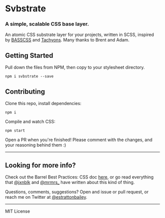 # Svbstrate
### A simple, scalable CSS base layer.

An atomic CSS substrate layer for your projects, written in SCSS, inspired by [BASSCSS](http://www.basscss.com/) and [Tachyons](http://tachyons.io/). Many thanks to Brent and Adam.

## Getting Started 
Pull down the files from NPM, then copy to your stylesheet directory.
```
npm i svbstrate --save
```

## Contributing
Clone this repo, install dependencies:
```
npm i
```
Compile and watch CSS:
```
npm start
```
Open a PR when you're finished! Please comment with the changes, and your reasoning behind them :)

* * *

## Looking for more info?
Check out the Barrel Best Practices: CSS doc [here](https://github.com/barrel/barrel-dev-best-practices/blob/master/css.md), or go read everything that [@jxnblk](https://twitter.com/jxnblk_) and [@mrmrs\_](https://twitter.com/mrmrs_) have written about this kind of thing.

Questions, comments, suggestions? Open and issue or pull request, or reach me on Twitter at [@estrattonbailey](http://twitter.com/estrattonbailey).

* * *

MIT License
